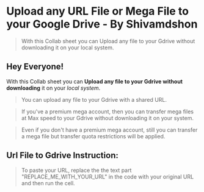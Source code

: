 # Upload any URL File or Mega File to your Google Drive - By Shivamdshon

> With this Collab sheet you can Upload any file to your Gdrive without downloading it on your local system.

## Hey Everyone!

With this Collab sheet you can **Upload any file to your Gdrive without downloading** it on your *local system*.

> You can upload any file to your Gdrive with a shared URL.
 
> If you've a premium mega account, then you can transfer mega files at Max speed to your Gdrive without downloading it on your system.

> Even if you don't have a premium mega account, still you can transfer a mega file but transfer quota restrictions will be applied.

## Url File to Gdrive Instruction:

> To paste your URL, replace the the text part "REPLACE_ME_WITH_YOUR_URL" in the code with your original URL and then run the cell.

